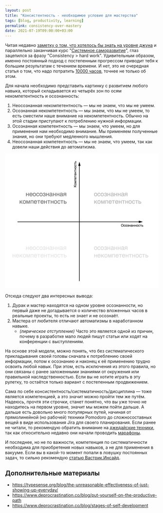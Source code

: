 ```yaml
---
layout: post
title: "Консистентность - необходимое условие для мастерства"
tags: [blog, productivity, learning]
permalink: consistency-over-mastery
date: 2021-07-19T09:00:00+03:00
---
```


Читая недавно [заметку о том, что хотелось бы знать на уровне джуна](https://www.freecodecamp.org/news/lessons-learned-after-11-years-coding/) и параллельно заканчивая курс "[Системное саморазвитие](https://system-school.ru/introonline)", глаз зацепился за фразу "Consistency > hard work". Удивительным образом, именно постоянный подход с постепенным прогрессом приводит тебя к большим результатам с течением времени. И нет, это не очередная статья о том, что надо потратить [10000 часов](https://www.forbes.ru/forbes/issue/2009-04/7255-pravilo-10000-chasov), точнее не только об этом.

Для начала необходимо представить картинку с развитием любого навыка, который складывается из четырёх зон по осям некомпетентность и осознанность:
1. Неосознанная некомпетентность — мы не знаем, что мы не умеем.
2. Осознанная некомпетентность — мы знаем, что мы не умеем, то есть сместили наше внимание на некомпетентность. Обычно на этой стадии приступают к потреблению нужной информации.
3. Осознанная компетентность — мы знаем, что умеем, но для применения нам необходимо внимание. Мы применяем полученные знания, но они требуют медленного мышления.
4. Неосознанная компетентность — мы не знаем, что умеем, так как довели наши действия до автоматизма.

![Квадрат компетенций](/images/Pasted%20image%2020210713154713.png)

Отсюда следуют два интересных вывода:
1. Дурак и мастер находятся на одном уровне осознанности, но первый даже не догадывается о количество вложенных часов в реальные проекты, то есть не знает и не осознаёт.
2. Мастера от любителя отличают автоматизмы в наработанном навыке.
   - _(лирическое отступление)_ Часто это является одной из причин, почему в разработке мало людей пишут статьи или ходят на конференции с выступлениям.

На основе этой модели, можно понять, что без систематического прикладывания своей головы сначала к потреблению своей информации, потом к осознанию и наконец к её применению трудно освоить любой навык. При этом, есть исключения из этого правила, но они связаны с ранее заложенными знаниями от окружения или правильной наследственностью. Если вы не хотите играть в эту рулетку, то остаётся только вариант с постепенным продвижением.

Сама по себе консистентность/систематичность/дисциплина — тоже является компетенцией, а это значит можно пройти тем же путём. Надеюсь, прочтя эти строчки, станет понятно, что вы уже точно не находитесь на первом уровне, значит мы можем пойти дальше. А дальше есть довольно много популярных путей, начиная от прямолинейной (но рабочей) техники Pomodoro до сложносоставных вещей в виде использования Jira для своего планирования. Если ранее не читали, то рекомендую обратить внимание на [джедайские техники](https://vanadium23.me/jedi-book-experiments/), так как относительно недавно они начали проводить [марафоны](https://hyls.ru/jedi_max).

И последнее, но не по важности, компетенция по систематичности необходима для приобретения новых навыков, а не для применения в вакууме. Если вы в какой-то момент попали в ловушку постоянных задач, то сильно рекомендую [статью Вастрик.Инсайд](https://vas3k.ru/inside/43/).

## Дополнительные материалы

- https://typesense.org/blog/the-unreasonable-effectiveness-of-just-showing-up-everyday/
- https://www.deprocrastination.co/blog/put-yourself-on-the-productive-path
- https://www.deprocrastination.co/blog/stages-of-self-development

